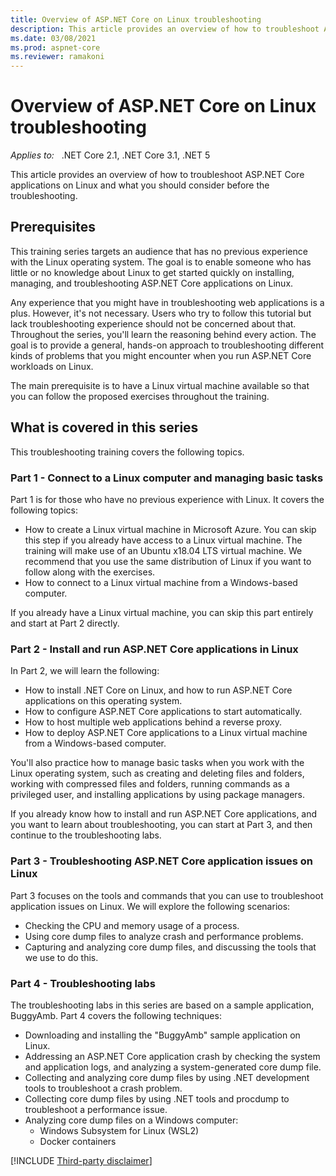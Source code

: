 ```yaml
---
title: Overview of ASP.NET Core on Linux troubleshooting
description: This article provides an overview of how to troubleshoot ASP.NET Core applications on Linux and what you should consider before the troubleshooting.
ms.date: 03/08/2021
ms.prod: aspnet-core
ms.reviewer: ramakoni
---
```

# Overview of ASP.NET Core on Linux troubleshooting

_Applies to:_ &nbsp; .NET Core 2.1, .NET Core 3.1, .NET 5  

This article provides an overview of how to troubleshoot ASP.NET Core applications on Linux and what you should consider before the troubleshooting.

## Prerequisites

This training series targets an audience that has no previous experience with the Linux operating system. The goal is to enable someone who has little or no knowledge about Linux to get started quickly on installing, managing, and troubleshooting ASP.NET Core applications on Linux.

Any experience that you might have in troubleshooting web applications is a plus. However, it's not necessary. Users who try to follow this tutorial but lack troubleshooting experience should not be concerned about that. Throughout the series, you'll learn the reasoning behind every action. The goal is to provide a general, hands-on approach to troubleshooting different kinds of problems that you might encounter when you run ASP.NET Core workloads on Linux.

The main prerequisite is to have a Linux virtual machine available so that you can follow the proposed exercises throughout the training.

## What is covered in this series

This troubleshooting training covers the following topics.

### Part 1 - Connect to a Linux computer and managing basic tasks

Part 1 is for those who have no previous experience with Linux. It covers the following topics:

- How to create a Linux virtual machine in Microsoft Azure. You can skip this step if you already have access to a Linux virtual machine. The training will make use of an Ubuntu x18.04 LTS virtual machine. We recommend that you use the same distribution of Linux if you want to follow along with the exercises.
- How to connect to a Linux virtual machine from a Windows-based computer.

If you already have a Linux virtual machine, you can skip this part entirely and start at Part 2 directly.

### Part 2 - Install and run ASP.NET Core applications in Linux

In Part 2, we will learn the following:

- How to install .NET Core on Linux, and how to run ASP.NET Core applications on this operating system.
- How to configure ASP.NET Core applications to start automatically.
- How to host multiple web applications behind a reverse proxy.
- How to deploy ASP.NET Core applications to a Linux virtual machine from a Windows-based computer.

You'll also practice how to manage basic tasks when you work with the Linux operating system, such as creating and deleting files and folders, working with compressed files and folders, running commands as a privileged user, and installing applications by using package managers.

If you already know how to install and run ASP.NET Core applications, and you want to learn about troubleshooting, you can start at Part 3, and then continue to the troubleshooting labs.

### Part 3 - Troubleshooting ASP.NET Core application issues on Linux

Part 3 focuses on the tools and commands that you can use to troubleshoot application issues on Linux. We will explore the following scenarios:

- Checking the CPU and memory usage of a process.
- Using core dump files to analyze crash and performance problems.
- Capturing and analyzing core dump files, and discussing the tools that we use to do this.

### Part 4 - Troubleshooting labs

The troubleshooting labs in this series are based on a sample application, BuggyAmb. Part 4 covers the following techniques:

- Downloading and installing the "BuggyAmb" sample application on Linux.
- Addressing an ASP.NET Core application crash by checking the system and application logs, and analyzing a system-generated core dump file.
- Collecting and analyzing core dump files by using .NET development tools to troubleshoot a crash problem.
- Collecting core dump files by using .NET tools and procdump to troubleshoot a performance issue.
- Analyzing core dump files on a Windows computer:
  - Windows Subsystem for Linux (WSL2)
  - Docker containers

[!INCLUDE [Third-party disclaimer](../includes/third-party-disclaimer.md)]
